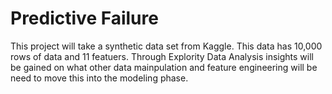 # Predictive Failure 
This project will take a synthetic data set from Kaggle. 
   This data has 10,000 rows of data and 11 featuers.  Through Explority Data Analysis insights will be gained on what other data mainpulation and feature engineering will be need to move this into the modeling phase. 
